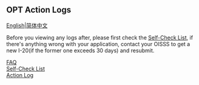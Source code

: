 ## OPT Action Logs
[English](https://ion2014.github.io/OPTActionLogs/index)|[简体中文](https://ion2014.github.io/OPTActionLogs/index_ch)<br/>

Before you viewing any logs after, please first check the [Self-Check List](https://ion2014.github.io/OPTActionLogs/self_check_en), if there's anything wrong with your application, contact your OISSS to get a new I-20(if the former one exceeds 30 days) and resubmit.

[FAQ](https://ion2014.github.io/OPTActionLogs/faq_ch)\
[Self-Check List](https://ion2014.github.io/OPTActionLogs/self_check_ch)\
[Action Log](https://ion2014.github.io/OPTActionLogs/action_logs_en)
